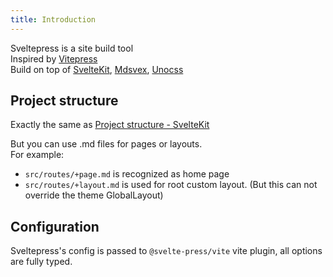```yaml
---
title: Introduction
---
```


Sveltepress is a site build tool  
Inspired by [Vitepress](https://vitepress.vuejs.org/)  
Build on top of [SvelteKit](https://kit.svelte.dev/), [Mdsvex](https://mdsvex.com/), [Unocss](https://github.com/unocss/unocss)


## Project structure

Exactly the same as [Project structure - SvelteKit](https://kit.svelte.dev/docs/project-structure)

But you can use .md files for pages or layouts.  
For example:
* `src/routes/+page.md` is recognized as home page
* `src/routes/+layout.md` is used for root custom layout. (But this can not override the theme GlobalLayout) 


## Configuration

Sveltepress's config is passed to `@svelte-press/vite` vite plugin, all options are fully typed. 